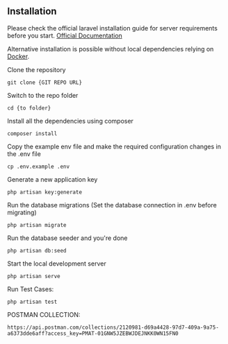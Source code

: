 ## Installation

Please check the official laravel installation guide for server requirements before you start. [Official Documentation](https://laravel.com/docs/9.x/installation)

Alternative installation is possible without local dependencies relying on [Docker](https://github.com/gothinkster/laravel-realworld-example-app/blob/master/readme.md#docker).

Clone the repository

```
git clone {GIT REPO URL}
```

Switch to the repo folder

```
cd {to folder}
```

Install all the dependencies using composer

```
composer install
```

Copy the example env file and make the required configuration changes in the .env file

```
cp .env.example .env
```

Generate a new application key

```
php artisan key:generate
```

Run the database migrations (Set the database connection in .env before migrating)

```
php artisan migrate
```

Run the database seeder and you're done

```
php artisan db:seed
```

Start the local development server

```
php artisan serve
```

Run Test Cases:

```
php artisan test
```

POSTMAN COLLECTION:

```
https://api.postman.com/collections/2120981-d69a4428-97d7-409a-9a75-a6373dde6aff?access_key=PMAT-01GNW5JZEBWJDEJNKK0WN15FN0
```


